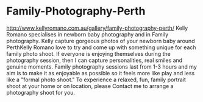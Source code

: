 # Family-Photography-Perth
http://www.kellyromano.com.au/gallery/family-photography-perth/
 Kelly Romano specialises in newborn baby photography and in Family photography. Kelly capture gorgeous photos of your newborn baby around PerthKelly Romano love to try and come up with something unique for each family photo shoot.  If everyone is enjoying themselves during the photography session, then I can capture personalities, real smiles and genuine moments.  Family photography sessions last from 1-3 hours and my aim is to make it as enjoyable as possible so it feels more like play and less like a "formal photo shoot."
To experience a relaxed, fun, family portrait shoot at your home or on location, please Contact me to arrange a photography shoot for you.
